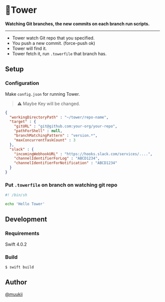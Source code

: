 # 🗼Tower

**Watching Git branches, the new commits on each branch run scripts.**

---

- Tower watch Git repo that you specified.
- You push a new commit. (force-push ok)
- Tower will find it.
- Tower fetch it, run `.towerfile` that branch has.

## Setup

### Configuration

Make `config.json` for running Tower.

> ⚠️ Maybe Key will be changed.

```json
{
  "workingDirectoryPath" : "~/tower/repo-name",
  "target" : {
    "gitURL" : "git@github.com:your-org/your-repo",
    "pathForShell" : null,
    "branchMatchingPattern" : "version.*",
    "maxConcurrentTaskCount" : 3
  },
  "slack" : {
    "incomingWebhookURL" : "https://hooks.slack.com/services/....",
    "channelIdentifierForLog" : "ABCD1234",
    "channelIdentifierForNotification" : "ABCD1234"
  }
}
```

### Put `.towerfile` on branch on watching git repo

```sh
#! /bin/sh

echo 'Hello Tower'
```

## Development

### Requirements

Swift 4.0.2

### Build

```
$ swift build
```

## Author

[@muukii](https://github.com/muukii)
